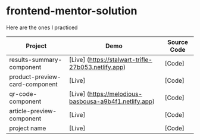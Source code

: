 # frontend-mentor-solution
Here are the ones I practiced

Project | Demo | Source Code
| ----------- | ----------- | ----------- |
|results-summary-component | [Live] (https://stalwart-trifle-27b053.netlify.app) | [Code]
|product-preview-card-component | [Live] | [Code]
|qr-code-component | [Live] (https://melodious-basbousa-a9b4f1.netlify.app) | [Code] 
|article-preview-component | [Live] | [Code]
|project name | [Live] | [Code]
